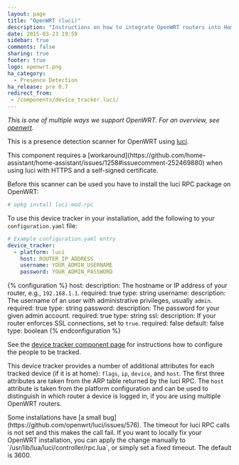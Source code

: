 ```yaml
---
layout: page
title: "OpenWRT (luci)"
description: "Instructions on how to integrate OpenWRT routers into Home Assistant."
date: 2015-03-23 19:59
sidebar: true
comments: false
sharing: true
footer: true
logo: openwrt.png
ha_category:
  - Presence Detection
ha_release: pre 0.7
redirect_from:
 - /components/device_tracker.luci/
---
```


_This is one of multiple ways we support OpenWRT. For an overview, see [openwrt](/components/device_tracker.openwrt/)._

This is a presence detection scanner for OpenWRT using [luci](http://wiki.openwrt.org/doc/techref/luci).

<p class='note'>
This component requires a [workaround](https://github.com/home-assistant/home-assistant/issues/1258#issuecomment-252469880) when using luci with HTTPS and a self-signed certificate.
</p>

Before this scanner can be used you have to install the luci RPC package on OpenWRT:

```bash
# opkg install luci-mod-rpc
```

To use this device tracker in your installation, add the following to your `configuration.yaml` file:

```yaml
# Example configuration.yaml entry
device_tracker:
  - platform: luci
    host: ROUTER_IP_ADDRESS
    username: YOUR_ADMIN_USERNAME
    password: YOUR_ADMIN_PASSWORD
```

{% configuration %}
host:
  description: The hostname or IP address of your router, e.g., `192.168.1.1`.
  required: true
  type: string
username:
  description: The username of an user with administrative privileges, usually `admin`.
  required: true
  type: string
password:
  description: The password for your given admin account.
  required: true
  type: string
ssl:
  description: If your router enforces SSL connections, set to `true`.
  required: false
  default: false
  type: boolean
{% endconfiguration %}

See the [device tracker component page](/components/device_tracker/) for instructions how to configure the people to be tracked.

This device tracker provides a number of additional attributes for each tracked device (if it is at home): `flags`, `ip`, `device`, and `host`. The first three attributes are taken from the ARP table returned by the luci RPC. The `host` attribute is taken from the platform configuration and can be used to distinguish in which router a device is logged in, if you are using multiple OpenWRT routers.

<p class='note warning'>
Some installations have [a small bug](https://github.com/openwrt/luci/issues/576). The timeout for luci RPC calls is not set and this makes the call fail. 
If you want to locally fix your OpenWRT installation, you can apply the change manually to `/usr/lib/lua/luci/controller/rpc.lua`, or simply set a fixed timeout. The default is 3600.
</p>

